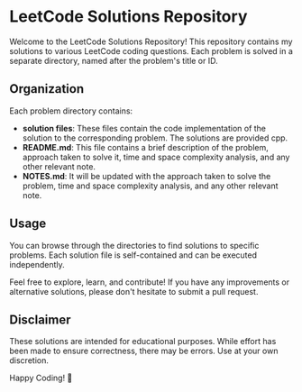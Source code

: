 # LeetCode Solutions Repository

Welcome to the LeetCode Solutions Repository! This repository contains my solutions to various LeetCode coding questions. Each problem is solved in a separate directory, named after the problem's title or ID.

## Organization
Each problem directory contains:
- **solution files**: These files contain the code implementation of the solution to the corresponding problem. The solutions are provided cpp.
- **README.md**: This file contains a brief description of the problem, approach taken to solve it, time and space complexity analysis, and any other relevant note.
- **NOTES.md**: It will be updated with the approach taken to solve the problem, time and space complexity analysis, and any other relevant note.
## Usage

You can browse through the directories to find solutions to specific problems. Each solution file is self-contained and can be executed independently.

Feel free to explore, learn, and contribute! If you have any improvements or alternative solutions, please don't hesitate to submit a pull request.

## Disclaimer

These solutions are intended for educational purposes. While effort has been made to ensure correctness, there may be errors. Use at your own discretion.

Happy Coding! 🚀
